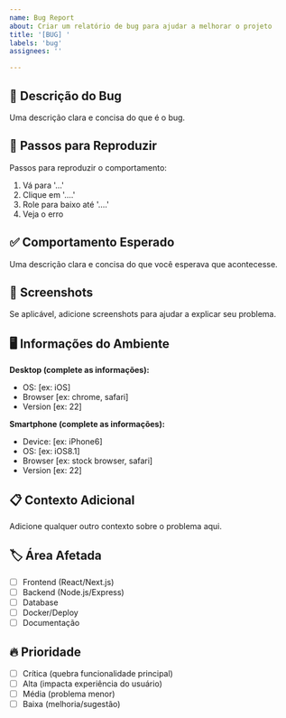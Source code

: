 ```yaml
---
name: Bug Report
about: Criar um relatório de bug para ajudar a melhorar o projeto
title: '[BUG] '
labels: 'bug'
assignees: ''

---
```


## 🐛 Descrição do Bug
Uma descrição clara e concisa do que é o bug.

## 🔄 Passos para Reproduzir
Passos para reproduzir o comportamento:
1. Vá para '...'
2. Clique em '....'
3. Role para baixo até '....'
4. Veja o erro

## ✅ Comportamento Esperado
Uma descrição clara e concisa do que você esperava que acontecesse.

## 📱 Screenshots
Se aplicável, adicione screenshots para ajudar a explicar seu problema.

## 🖥️ Informações do Ambiente
**Desktop (complete as informações):**
 - OS: [ex: iOS]
 - Browser [ex: chrome, safari]
 - Version [ex: 22]

**Smartphone (complete as informações):**
 - Device: [ex: iPhone6]
 - OS: [ex: iOS8.1]
 - Browser [ex: stock browser, safari]
 - Version [ex: 22]

## 📋 Contexto Adicional
Adicione qualquer outro contexto sobre o problema aqui.

## 🏷️ Área Afetada
- [ ] Frontend (React/Next.js)
- [ ] Backend (Node.js/Express)
- [ ] Database
- [ ] Docker/Deploy
- [ ] Documentação

## 🔥 Prioridade
- [ ] Crítica (quebra funcionalidade principal)
- [ ] Alta (impacta experiência do usuário)
- [ ] Média (problema menor)
- [ ] Baixa (melhoria/sugestão)